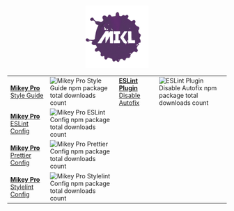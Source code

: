 <!DOCTYPE html>
<div width="100%" align="center">
  <img
    width="144"
    height="144"
    src="./images/mikl.png"
    alt="MIKL splash icon logo"
  />

<table>
  <tbody>
    <tr>
      <td valign="center">
        <a href="https://github.com/mikey-pro/style-guide"
          ><b>Mikey Pro</b> Style Guide</a
        >
      </td>
      <td valign="center">
        <img
          src="https://img.shields.io/npm/dt/@mikey-pro/style-guide?color=%239987d8&style=for-the-badge"
          alt="Mikey Pro Style Guide npm package total downloads count"
        />
      </td>
      <td valign="center">
        <a href="https://github.com/chiefmikey/eslint-plugin-disable-autofix"
          ><b>ESLint Plugin</b> Disable Autofix</a
        >
      </td>
      <td valign="center">
        <img
          src="https://img.shields.io/npm/dt/eslint-plugin-disable-autofix?color=%235dacb7&style=for-the-badge"
          alt="ESLint Plugin Disable Autofix npm package total downloads count"
        />
      </td>
    </tr>
    <tr>
      <td valign="center">
        <a href="https://github.com/mikey-pro/eslint-config"
          ><b>Mikey Pro</b> ESLint Config</a
        >
      </td>
      <td valign="center">
        <img
          src="https://img.shields.io/npm/dt/@mikey-pro/eslint-config?color=%2397445a&style=for-the-badge"
          alt="Mikey Pro ESLint Config npm package total downloads count"
        />
      </td>
    </tr>
    <tr>
      <td valign="center">
        <a href="https://github.com/mikey-pro/prettier-config"
          ><b>Mikey Pro</b> Prettier Config</a
        >
      </td>
      <td valign="center">
        <img
          src="https://img.shields.io/npm/dt/@mikey-pro/prettier-config?color=%238fbe61&style=for-the-badge"
          alt="Mikey Pro Prettier Config npm package total downloads count"
        />
      </td>
    </tr>
    <tr>
      <td valign="center">
        <a href="https://github.com/mikey-pro/stylelint-config"
          ><b>Mikey Pro</b> Stylelint Config</a
        >
      </td>
      <td valign="center">
        <img
          src="https://img.shields.io/npm/dt/@mikey-pro/stylelint-config?color=%23cfb14e&style=for-the-badge"
          alt="Mikey Pro Stylelint Config npm package total downloads count"
        />
      </td>
    </tr>
  </tbody>
</table>

</div>
